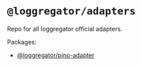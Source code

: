 # `@loggregator/adapters`

Repo for all loggregator official adapters.

Packages: 
- [@loggregator/pino-adapter](./packages/pino)